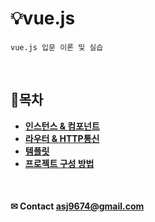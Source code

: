 
# 💡vue.js
    vue.js 입문 이론 및 실습
    
<br>

## 📝목차
 * **[인스턴스 & 컴포넌트](https://github.com/ahn-sujin/TIL/blob/main/vue/vue01.md)**
 * **[라우터 & HTTP통신](https://github.com/ahn-sujin/TIL/blob/main/vue/vue02.md)**
 * **[템플릿](https://github.com/ahn-sujin/TIL/blob/main/vue/vue03.md)**
 * **[프로젝트 구성 방법](https://github.com/ahn-sujin/TIL/blob/main/vue/vue04.md)**

<br>

#### ✉ Contact asj9674@gmail.com
